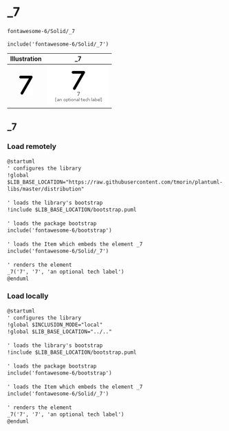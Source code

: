 # _7


```text
fontawesome-6/Solid/_7
```

```text
include('fontawesome-6/Solid/_7')
```



| Illustration | _7 |
| :---: | :---: |
| ![illustration for Illustration](../../fontawesome-6/Solid/_7.png) | ![illustration for _7](../../fontawesome-6/Solid/_7.Local.png) |




## _7

### Load remotely
```plantuml
@startuml
' configures the library
!global $LIB_BASE_LOCATION="https://raw.githubusercontent.com/tmorin/plantuml-libs/master/distribution"

' loads the library's bootstrap
!include $LIB_BASE_LOCATION/bootstrap.puml

' loads the package bootstrap
include('fontawesome-6/bootstrap')

' loads the Item which embeds the element _7
include('fontawesome-6/Solid/_7')

' renders the element
_7('7', '7', 'an optional tech label')
@enduml
```

### Load locally
```plantuml
@startuml
' configures the library
!global $INCLUSION_MODE="local"
!global $LIB_BASE_LOCATION="../.."

' loads the library's bootstrap
!include $LIB_BASE_LOCATION/bootstrap.puml

' loads the package bootstrap
include('fontawesome-6/bootstrap')

' loads the Item which embeds the element _7
include('fontawesome-6/Solid/_7')

' renders the element
_7('7', '7', 'an optional tech label')
@enduml
```

